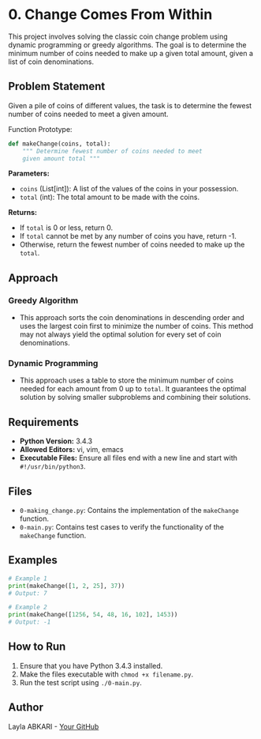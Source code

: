 # 0. Change Comes From Within

This project involves solving the classic coin change problem using dynamic programming or greedy algorithms. The goal is to determine the minimum number of coins needed to make up a given total amount, given a list of coin denominations.

## Problem Statement

Given a pile of coins of different values, the task is to determine the fewest number of coins needed to meet a given amount. 

Function Prototype:
```python
def makeChange(coins, total):
    """ Determine fewest number of coins needed to meet
    given amount total """
```

**Parameters:**
- `coins` (List[int]): A list of the values of the coins in your possession.
- `total` (int): The total amount to be made with the coins.

**Returns:**
- If `total` is 0 or less, return 0.
- If `total` cannot be met by any number of coins you have, return -1.
- Otherwise, return the fewest number of coins needed to make up the `total`.

## Approach

### Greedy Algorithm
- This approach sorts the coin denominations in descending order and uses the largest coin first to minimize the number of coins. This method may not always yield the optimal solution for every set of coin denominations.

### Dynamic Programming
- This approach uses a table to store the minimum number of coins needed for each amount from 0 up to `total`. It guarantees the optimal solution by solving smaller subproblems and combining their solutions.

## Requirements

- **Python Version:** 3.4.3
- **Allowed Editors:** vi, vim, emacs
- **Executable Files:** Ensure all files end with a new line and start with `#!/usr/bin/python3`.

## Files

- `0-making_change.py`: Contains the implementation of the `makeChange` function.
- `0-main.py`: Contains test cases to verify the functionality of the `makeChange` function.

## Examples

```python
# Example 1
print(makeChange([1, 2, 25], 37))
# Output: 7

# Example 2
print(makeChange([1256, 54, 48, 16, 102], 1453))
# Output: -1
```

## How to Run

1. Ensure that you have Python 3.4.3 installed.
2. Make the files executable with `chmod +x filename.py`.
3. Run the test script using `./0-main.py`.

## Author

Layla ABKARI - [Your GitHub](https://github.com/Lelaabk)